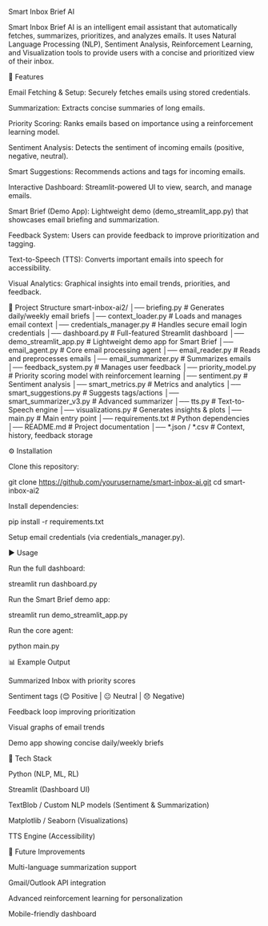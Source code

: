 Smart Inbox Brief AI

Smart Inbox Brief AI is an intelligent email assistant that automatically fetches, summarizes, prioritizes, and analyzes emails. It uses Natural Language Processing (NLP), Sentiment Analysis, Reinforcement Learning, and Visualization tools to provide users with a concise and prioritized view of their inbox.

🚀 Features

Email Fetching & Setup: Securely fetches emails using stored credentials.

Summarization: Extracts concise summaries of long emails.

Priority Scoring: Ranks emails based on importance using a reinforcement learning model.

Sentiment Analysis: Detects the sentiment of incoming emails (positive, negative, neutral).

Smart Suggestions: Recommends actions and tags for incoming emails.

Interactive Dashboard: Streamlit-powered UI to view, search, and manage emails.

Smart Brief (Demo App): Lightweight demo (demo_streamlit_app.py) that showcases email briefing and summarization.

Feedback System: Users can provide feedback to improve prioritization and tagging.

Text-to-Speech (TTS): Converts important emails into speech for accessibility.

Visual Analytics: Graphical insights into email trends, priorities, and feedback.

📂 Project Structure
smart-inbox-ai2/
│── briefing.py              # Generates daily/weekly email briefs
│── context_loader.py        # Loads and manages email context
│── credentials_manager.py   # Handles secure email login credentials
│── dashboard.py             # Full-featured Streamlit dashboard
│── demo_streamlit_app.py    # Lightweight demo app for Smart Brief
│── email_agent.py           # Core email processing agent
│── email_reader.py          # Reads and preprocesses emails
│── email_summarizer.py      # Summarizes emails
│── feedback_system.py       # Manages user feedback
│── priority_model.py        # Priority scoring model with reinforcement learning
│── sentiment.py             # Sentiment analysis
│── smart_metrics.py         # Metrics and analytics
│── smart_suggestions.py     # Suggests tags/actions
│── smart_summarizer_v3.py   # Advanced summarizer
│── tts.py                   # Text-to-Speech engine
│── visualizations.py        # Generates insights & plots
│── main.py                  # Main entry point
│── requirements.txt         # Python dependencies
│── README.md                # Project documentation
│── *.json / *.csv           # Context, history, feedback storage

⚙️ Installation

Clone this repository:

git clone https://github.com/yourusername/smart-inbox-ai.git
cd smart-inbox-ai2


Install dependencies:

pip install -r requirements.txt


Setup email credentials (via credentials_manager.py).

▶️ Usage

Run the full dashboard:

streamlit run dashboard.py


Run the Smart Brief demo app:

streamlit run demo_streamlit_app.py


Run the core agent:

python main.py

📊 Example Output

Summarized Inbox with priority scores

Sentiment tags (😊 Positive | 😐 Neutral | 😞 Negative)

Feedback loop improving prioritization

Visual graphs of email trends

Demo app showing concise daily/weekly briefs

🧠 Tech Stack

Python (NLP, ML, RL)

Streamlit (Dashboard UI)

TextBlob / Custom NLP models (Sentiment & Summarization)

Matplotlib / Seaborn (Visualizations)

TTS Engine (Accessibility)

📌 Future Improvements

Multi-language summarization support

Gmail/Outlook API integration

Advanced reinforcement learning for personalization

Mobile-friendly dashboard